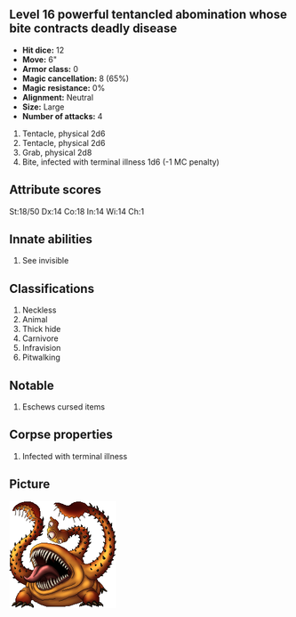 ## Level 16 powerful tentancled abomination whose bite contracts deadly disease

- **Hit dice:** 12
- **Move:** 6"
- **Armor class:** 0
- **Magic cancellation:** 8 (65%)
- **Magic resistance:** 0%
- **Alignment:** Neutral
- **Size:** Large
- **Number of attacks:** 4
1. Tentacle, physical 2d6
2. Tentacle, physical 2d6
3. Grab, physical 2d8
4. Bite, infected with terminal illness 1d6 (-1 MC penalty)

## Attribute scores

St:18/50 Dx:14 Co:18 In:14 Wi:14 Ch:1

## Innate abilities

1. See invisible

## Classifications

1. Neckless
2. Animal
3. Thick hide
4. Carnivore
5. Infravision
6. Pitwalking

## Notable

1. Eschews cursed items

## Corpse properties

1. Infected with terminal illness

## Picture

![Neo-otyugh](https://github.com/hyvanmielenpelit/GnollHackTileSet/blob/main/Monsters/neo-otyugh/neo-otyugh.png?raw=true)
